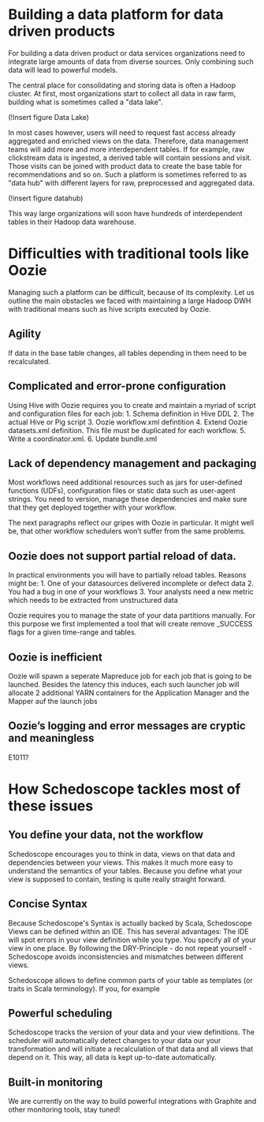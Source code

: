 # Building a data platform for data driven products

For building a data driven product or data services organizations need to integrate large amounts of
data from diverse sources. Only combining such data will lead to powerful models.

The central place for consolidating and storing data is often a Hadoop cluster. At first, most organizations
start to collect all data in raw farm, building what is sometimes called a "data lake". 

(!Insert figure Data Lake)

In most cases however, users will need to request fast access already aggregated and enriched views on the data. Therefore, data management teams will add more and more interdependent tables. If for example, raw clickstream data is ingested, a derived table will contain sessions and visit. Those visits can be joined with product data to create the base table for recommendations and so on. Such a platform is sometimes referred to as "data hub" with different layers for raw, preprocessed and aggregated data.

(!insert figure datahub)

This way large organizations will soon have hundreds of interdependent tables in their Hadoop data warehouse.

# Difficulties with traditional tools like Oozie

Managing such a platform can be difficult, because of its complexity.  Let us outline the main obstacles we faced with maintaining a large Hadoop DWH with traditional means such as hive scripts executed by Oozie.

## Agility

If data in the base table changes, all tables depending in them need to be recalculated. 

## Complicated and error-prone configuration

Using Hive with Oozie requires you to create and maintain a myriad of script and configuration files for each job:
	1.	Schema definition in Hive DDL
	2.	The actual Hive or Pig script
	3.	Oozie workflow.xml defintition
	4.	Extend Oozie datasets.xml definition. This file must be duplicated for each workflow.
	5.	Write a coordinator.xml. 
	6.	Update bundle.xml

## Lack of dependency management and packaging

Most workflows need additional resources such as jars for user-defined functions (UDFs), configuration files or static data such as user-agent strings. You need to version, manage these dependencies and make sure that they get deployed together with your workflow.

The next paragraphs reflect our gripes with Oozie in particular. It might well be, that other workflow schedulers won’t suffer from the same problems.
## Oozie does not support partial reload of data. 

In practical environments you will have to partially reload tables. Reasons might be:
	1.	One of your datasources delivered incomplete or defect data
	2.	You had  a bug in one of your workflows
	3.	Your analysts need a new metric which needs to be extracted from unstructured data

Oozie requires you to manage the state of your data partitions manually. For this purpose we first implemented a tool that will create remove _SUCCESS flags for a given time-range and tables. 

## Oozie is inefficient

Oozie will spawn a seperate Mapreduce job for each job that is going to be launched. Besides the latency this induces, each such launcher job will allocate 2 additional YARN containers for the Application Manager and the Mapper auf the launch jobs

## Oozie’s logging and error messages are cryptic and meaningless

E1011?



# How Schedoscope tackles most of these issues

## You define your data, not the workflow

Schedoscope encourages you to think in data, views on that data and dependencies between your views. This makes it much more easy to understand the semantics of your tables. Because you define what your view is supposed to contain, testing is quite really straight forward.

## Concise Syntax

Because Schedoscope's Syntax is actually backed by Scala, Schedoscope Views can be defined within an IDE. This has several advantages: The IDE will spot errors in your view definition while you type. 
You specify all of your view in one place. By following the DRY-Principle - do not repeat yourself - Schedoscope
avoids inconsistencies and mismatches between different views.

Schedoscope allows to define common parts of your table as templates (or traits in Scala terminology). If you, for example 

## Powerful scheduling

Schedoscope tracks the version of your data and your view definitions. The scheduler will automatically detect changes to your data our your transformation and will initiate a recalculation of that data and all views that
depend on it. This way, all data is kept up-to-date automatically.

##  Built-in monitoring

We are currently on the way to build powerful integrations with Graphite and other monitoring tools,
stay tuned!

